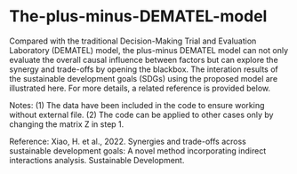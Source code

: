 # The-plus-minus-DEMATEL-model
Compared with the traditional Decision-Making Trial and Evaluation Laboratory (DEMATEL) model, the plus-minus DEMATEL model can not only evaluate the overall causal influence between factors but can explore the synergy and trade-offs by opening the blackbox. The interation results of the sustainable development goals (SDGs) using the proposed model are illustrated here. For more details, a related reference is provided below.

Notes:
(1) The data have been included in the code to ensure working without external file. 
(2) The code can be applied to other cases only by changing the matrix Z in step 1.

Reference:
Xiao, H. et al., 2022. Synergies and trade-offs across sustainable development goals: A novel method incorporating indirect interactions analysis. Sustainable Development.



